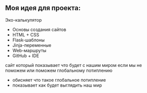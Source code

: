 ## Моя идея для проекта:
> 
Эко-калькулятор
- Основы создания сайтов
- HTML + CSS
- Flask-шаблоны
 - Jinja-переменные
 - Web-маршруты
- GitHub + IDE
  
сайт который показывает что будет с нашим миром если мы не поможем или поможем глобальному потиплению
- обисняет что такое глобальное потипление
- показывает как будет выглядить наш мир
